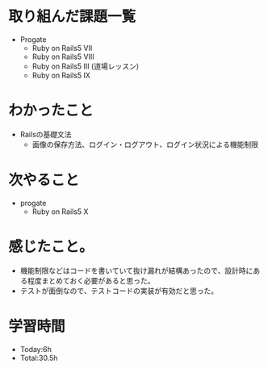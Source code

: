 # 取り組んだ課題一覧
- Progate
  - Ruby on Rails5 VII
  - Ruby on Rails5 VIII
  - Ruby on Rails5 III (道場レッスン)
  - Ruby on Rails5 IX

# わかったこと
- Railsの基礎文法
  - 画像の保存方法、ログイン・ログアウト、ログイン状況による機能制限

# 次やること
- progate
  - Ruby on Rails5 X 

# 感じたこと。
- 機能制限などはコードを書いていて抜け漏れが結構あったので、設計時にある程度まとめておく必要があると思った。
- テストが面倒なので、テストコードの実装が有効だと思った。

# 学習時間
- Today:6h
- Total:30.5h
